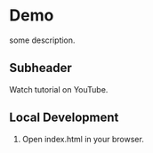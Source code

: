 # Demo

some description.

## Subheader

Watch tutorial on YouTube.

## Local Development

1. Open index.html in your browser.
